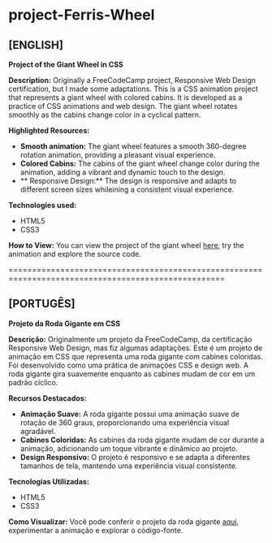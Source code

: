 # project-Ferris-Wheel

## [ENGLISH]

**Project of the Giant Wheel in CSS**

**Description:**
Originally a FreeCodeCamp project, Responsive Web Design certification, but I made some adaptations.
This is a CSS animation project that represents a giant wheel with colored cabins. It is developed as a practice of CSS animations and web design. The giant wheel rotates smoothly as the cabins change color in a cyclical pattern.

**Highlighted Resources:**
- **Smooth animation:** The giant wheel features a smooth 360-degree rotation animation, providing a pleasant visual experience.
- **Colored Cabins:** The cabins of the giant wheel change color during the animation, adding a vibrant and dynamic touch to the design.
- ** Responsive Design:** The design is responsive and adapts to different screen sizes whileining a consistent visual experience.

**Technologies used:**
- HTML5
- CSS3

**How to View:**
You can view the project of the giant wheel [here](https://theedusantos.github.io/project-Ferris-Wheel/), try the animation and explore the source code.

====================================================================================================

## [PORTUGÊS]

**Projeto da Roda Gigante em CSS**

**Descrição:**
Originalmente um projeto da FreeCodeCamp, da certificação Responsive Web Design, mas fiz algumas adaptações.
Este é um projeto de animação em CSS que representa uma roda gigante com cabines coloridas. Foi desenvolvido como uma prática de animações CSS e design web. A roda gigante gira suavemente enquanto as cabines mudam de cor em um padrão cíclico.

**Recursos Destacados:**
- **Animação Suave:** A roda gigante possui uma animação suave de rotação de 360 graus, proporcionando uma experiência visual agradável.
- **Cabines Coloridas:** As cabines da roda gigante mudam de cor durante a animação, adicionando um toque vibrante e dinâmico ao projeto.
- **Design Responsivo:** O projeto é responsivo e se adapta a diferentes tamanhos de tela, mantendo uma experiência visual consistente.

**Tecnologias Utilizadas:**
- HTML5
- CSS3

**Como Visualizar:**
Você pode conferir o projeto da roda gigante [aqui](https://theedusantos.github.io/project-Ferris-Wheel/), experimentar a animação e explorar o código-fonte.

